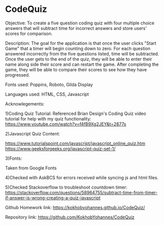 # CodeQuiz
Objective: To create a five question coding quiz with four multiple choice answers that will subtract time for incorrect answers and store users' scores for comparison.

Description: The goal for the application is that once the user clicks "Start Game" that a timer will begin counting down to zero. For each question answered incorrectly from the five questions listed, time will be subtracted. Once the user gets to the end of the quiz, they will be able to enter their name along side their score and can restart the game. After completing the game, they will be able to compare their scores to see how they have progressed. 


Fonts used: Poppins, Roboto, Gilda Display

Languages used: HTML, CSS, Javascript

Acknowlegements:


1)Coding Quiz Tutorial:
Referenced Brian Design's Coding Quiz video tutorial for help with my quiz functionality:
https://www.youtube.com/watch?v=f4fB9Xg2JEY&t=2877s


2)Javascript Quiz Content:

https://www.tutorialspoint.com/javascript/javascript_online_quiz.htm 
https://www.geeksforgeeks.org/javascript-quiz-set-1/ 

3)Fonts: 

Taken from Google Fonts


4)Checked with AskBCS for errors received while syncing js and html files.


5)Checked Stackoverflow to troubleshoot countdown timer: https://stackoverflow.com/questions/58964755/subtract-time-from-timer-if-answer-is-wrong-creating-a-quiz-javascript


Github Homework link: https://kokhobyohannes.github.io/CodeQuiz/ 


Repository link: https://github.com/KokhobYohannes/CodeQuiz